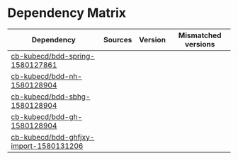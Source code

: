 # Dependency Matrix

Dependency | Sources | Version | Mismatched versions
---------- | ------- | ------- | -------------------
[cb-kubecd/bdd-spring-1580127861](https://github.com/cb-kubecd/bdd-spring-1580127861.git) |  | []() | 
[cb-kubecd/bdd-nh-1580128904](https://github.com/cb-kubecd/bdd-nh-1580128904.git) |  | []() | 
[cb-kubecd/bdd-sbhg-1580128904](https://github.com/cb-kubecd/bdd-sbhg-1580128904.git) |  | []() | 
[cb-kubecd/bdd-gh-1580128904](https://github.com/cb-kubecd/bdd-gh-1580128904.git) |  | []() | 
[cb-kubecd/bdd-ghfjxy-import-1580131206](https://github.com/cb-kubecd/bdd-ghfjxy-import-1580131206.git) |  | []() | 
